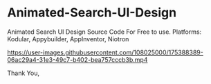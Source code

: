 # Animated-Search-UI-Design

Animated Search UI Design Source Code For Free to use.
Platforms: Kodular, Appybuilder, AppInventor, Niotron

https://user-images.githubusercontent.com/108025000/175388389-06ac29a4-31e3-49c7-b402-bea757cccb3b.mp4

Thank You,
